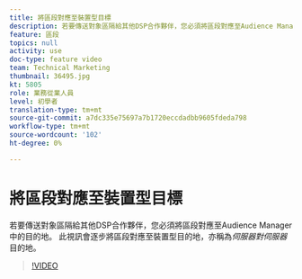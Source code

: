 ```yaml
---
title: 將區段對應至裝置型目標
description: 若要傳送對象區隔給其他DSP合作夥伴，您必須將區段對應至Audience Manager中的目的地。 此視訊會逐步將區段對應至裝置型目的地，也稱為「伺服器對伺服器」目的地。
feature: 區段
topics: null
activity: use
doc-type: feature video
team: Technical Marketing
thumbnail: 36495.jpg
kt: 5805
role: 業務從業人員
level: 初學者
translation-type: tm+mt
source-git-commit: a7dc335e75697a7b1720eccdadbb9605fdeda798
workflow-type: tm+mt
source-wordcount: '102'
ht-degree: 0%

---
```



# 將區段對應至裝置型目標

若要傳送對象區隔給其他DSP合作夥伴，您必須將區段對應至Audience Manager中的目的地。 此視訊會逐步將區段對應至裝置型目的地，亦稱為&#x200B;_伺服器對伺服器_&#x200B;目的地。

>[!VIDEO](https://video.tv.adobe.com/v/36495/?quality=12&learn=on)
